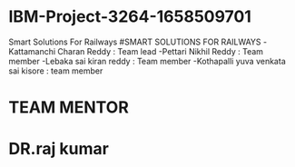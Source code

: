 # IBM-Project-3264-1658509701
Smart Solutions For Railways
#SMART SOLUTIONS FOR RAILWAYS
 -Kattamanchi Charan Reddy : Team lead
 -Pettari Nikhil Reddy  : Team member
 -Lebaka sai kiran reddy : Team member
 -Kothapalli yuva venkata sai kisore : team member
 
# TEAM MENTOR 
  # DR.raj kumar 
